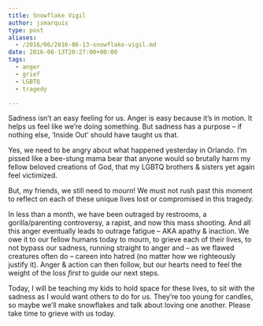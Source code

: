 ```yaml
---
title: Snowflake Vigil
author: jsmarquis
type: post
aliases:
  - /2016/06/2016-06-13-snowflake-vigil.md
date: 2016-06-13T20:27:00+00:00
tags:
  - anger
  - grief
  - LGBTQ
  - tragedy

---
```

Sadness isn&#8217;t an easy feeling for us. Anger is easy because it&#8217;s in motion. It helps us feel like we&#8217;re doing something. But sadness has a purpose &#8211; if nothing else, &#8216;Inside Out&#8217; should have taught us that.

Yes, we need to be angry about what happened yesterday in Orlando. I&#8217;m pissed like a bee-stung mama bear that anyone would so brutally harm my fellow beloved creations of God, that my LGBTQ brothers & sisters yet again feel victimized.

But, my friends, we still need to _mourn_! We must not rush past this moment to reflect on each of these unique lives lost or compromised in this tragedy.

In less than a month, we have been outraged by restrooms, a gorilla/parenting controversy, a rapist, and now this mass shooting. And all this anger eventually leads to outrage fatigue &#8211; AKA apathy & inaction. We owe it to our fellow humans today to mourn, to grieve each of their lives, to not bypass our sadness, running straight to anger and &#8211; as we flawed creatures often do &#8211; careen into hatred (no matter how we righteously justify it). Anger & action can then follow, but our hearts need to feel the weight of the loss _first_ to guide our next steps.

Today, I will be teaching my kids to hold space for these lives, to sit with the sadness as I would want others to do for us. They&#8217;re too young for candles, so maybe we&#8217;ll make snowflakes and talk about loving one another. Please take time to grieve with us today.